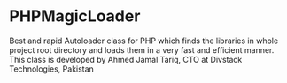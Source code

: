 # PHPMagicLoader
Best and rapid Autoloader class for PHP which finds the libraries in whole project root directory and loads them in a very fast and efficient manner.
This class is developed by Ahmed Jamal Tariq, CTO at Divstack Technologies, Pakistan
